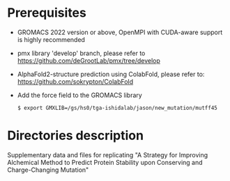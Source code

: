 # Prerequisites

- GROMACS 2022 version or above, OpenMPI with CUDA-aware support is highly recommended
- pmx library 'develop' branch, please refer to https://github.com/deGrootLab/pmx/tree/develop
- AlphaFold2-structure prediction using ColabFold, please refer to: https://github.com/sokrypton/ColabFold
- Add the force field to the GROMACS library

    `$ export GMXLIB=/gs/hs0/tga-ishidalab/jason/new_mutation/mutff45`

# Directories description














Supplementary data and files for replicating "A Strategy for Improving Alchemical Method to Predict Protein Stability upon Conserving and Charge-Changing Mutation"
